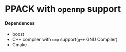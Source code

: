 # PPACK with `openmp` support

#### Dependences
* boost
* C++ compiler with `omp` support(`g++` GNU Compiler)
* Cmake


